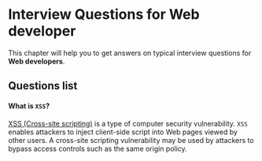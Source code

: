 Interview Questions for Web developer
=========


This chapter will help you to get answers on typical interview questions for **Web developers**.


Questions list
---------


#### What is `XSS`?

[XSS (Cross-site scripting)](http://en.wikipedia.org/wiki/Cross-site_scripting) is a type of computer security vulnerability. `XSS` enables attackers to inject client-side script into Web pages viewed by other users. A cross-site scripting vulnerability may be used by attackers to bypass access controls such as the same origin policy.

